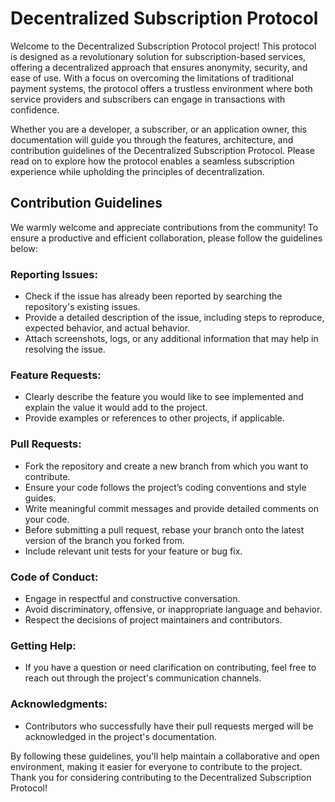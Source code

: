 # Decentralized Subscription Protocol

Welcome to the Decentralized Subscription Protocol project! This protocol is designed as a revolutionary solution for subscription-based services, offering a decentralized approach that ensures anonymity, security, and ease of use. With a focus on overcoming the limitations of traditional payment systems, the protocol offers a trustless environment where both service providers and subscribers can engage in transactions with confidence.

Whether you are a developer, a subscriber, or an application owner, this documentation will guide you through the features, architecture, and contribution guidelines of the Decentralized Subscription Protocol. Please read on to explore how the protocol enables a seamless subscription experience while upholding the principles of decentralization.

## Contribution Guidelines
We warmly welcome and appreciate contributions from the community! To ensure a productive and efficient collaboration, please follow the guidelines below:

### Reporting Issues:
- Check if the issue has already been reported by searching the repository's existing issues.
- Provide a detailed description of the issue, including steps to reproduce, expected behavior, and actual behavior.
- Attach screenshots, logs, or any additional information that may help in resolving the issue.

### Feature Requests:
- Clearly describe the feature you would like to see implemented and explain the value it would add to the project.
- Provide examples or references to other projects, if applicable.

### Pull Requests:
- Fork the repository and create a new branch from which you want to contribute.
- Ensure your code follows the project’s coding conventions and style guides.
- Write meaningful commit messages and provide detailed comments on your code.
- Before submitting a pull request, rebase your branch onto the latest version of the branch you forked from.
- Include relevant unit tests for your feature or bug fix.

### Code of Conduct:
- Engage in respectful and constructive conversation.
- Avoid discriminatory, offensive, or inappropriate language and behavior.
- Respect the decisions of project maintainers and contributors.

### Getting Help:
- If you have a question or need clarification on contributing, feel free to reach out through the project's communication channels.

### Acknowledgments:
- Contributors who successfully have their pull requests merged will be acknowledged in the project's documentation.

By following these guidelines, you'll help maintain a collaborative and open environment, making it easier for everyone to contribute to the project. Thank you for considering contributing to the Decentralized Subscription Protocol!
